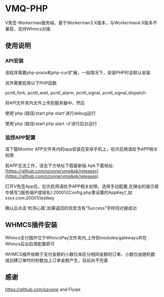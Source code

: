 # VMQ-PHP

V免签 Workerman服务端，基于Workerman3.X版本，与Workerman4.X版本不兼容，支持Whmcs对接

## 使用说明

### API安装

该程序需要php-posix和php-curl扩展，一般情况下，安装PHP时会默认安装

另外需要启用以下PHP函数

pcntl_fork,
pcntl_wait,
pcntl_alarm,
pcntl_signal,
pcntl_signal_dispatch

将API文件夹内文件上传到服务器中，然后

使用'php /路径/start.php start'进行debug运行

使用'php /路径/start.php start -d'进行后台运行

### 监控APP配置

请下载Monitor APP文件夹内的app安装在安卓手机上，初次启用请给予APP相关权限

若APP无法工作，请去下方地址下载最新版
Apk下载地址:[https://github.com/szvone/vmqApk/releases](https://github.com/szvone/vmqApk/releases)

打开V免签App后，初次启用请给予APP相关权限，选择手动配置,在弹出的提示框中填写'[服务端IP或域名]:20001/[Config.php里设置的AppKey]',如 xxxx.com:20001/testkey

确认后点击'检测心跳',如果返回的信息含有“Success”字样则对接成功

## WHMCS插件安装

Whmcs支付插件位于WhmcsPay文件夹内,上传到modules/gateways并在Whmcs后台启用配置即可

WHMCS插件依赖于支付金额的小数位来区分相同金额的订单，小数位由随机数或创建订单时的秒数加上订单金额产生，目前尚不完善

## 感谢

https://github.com/szvone and 
Flyqie
